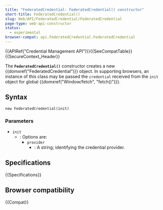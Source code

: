 ```yaml
---
title: "FederatedCredential: FederatedCredential() constructor"
short-title: FederatedCredential()
slug: Web/API/FederatedCredential/FederatedCredential
page-type: web-api-constructor
status:
  - experimental
browser-compat: api.FederatedCredential.FederatedCredential
---
```


{{APIRef("Credential Management API")}}{{SeeCompatTable}}{{SecureContext_Header}}

The **`FederatedCredential()`**
constructor creates a new {{domxref("FederatedCredential")}} object. In
supporting browsers, an instance of this class may be passed the `credential`
received from the `init` object for global {{domxref("Window/fetch", "fetch()")}}.

## Syntax

```js-nolint
new FederatedCredential(init)
```

### Parameters

- `init`
  - : Options are:
    - `provider`
      - : A string; identifying the credential
        provider.

## Specifications

{{Specifications}}

## Browser compatibility

{{Compat}}

